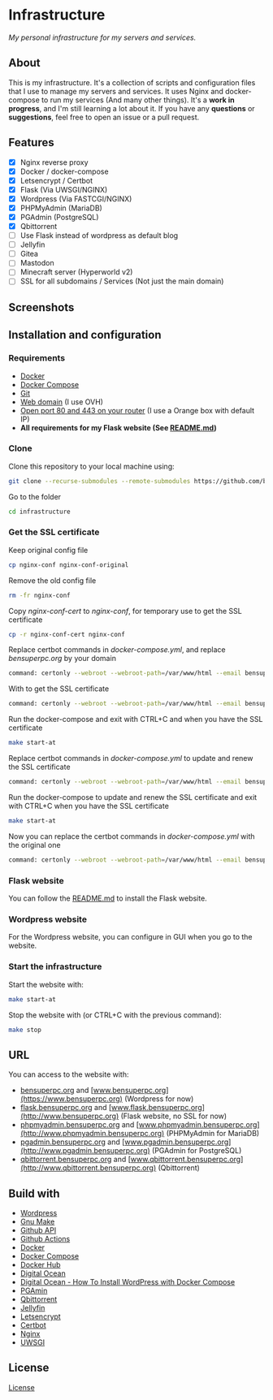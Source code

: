 # Infrastructure

_My personal infrastructure for my servers and services._

## About

This is my infrastructure. It's a collection of scripts and configuration files that I use to manage my servers and services.
It uses Nginx and docker-compose to run my services (And many other things).
It's a **work in progress**, and I'm still learning a lot about it.
If you have any **questions** or **suggestions**, feel free to open an issue or a pull request.

## Features

- [x] Nginx reverse proxy
- [x] Docker / docker-compose
- [x] Letsencrypt / Certbot
- [x] Flask (Via UWSGI/NGINX)
- [x] Wordpress (Via FASTCGI/NGINX)
- [x] PHPMyAdmin (MariaDB)
- [x] PGAdmin (PostgreSQL)
- [x] Qbittorrent
- [ ] Use Flask instead of wordpress as default blog
- [ ] Jellyfin
- [ ] Gitea
- [ ] Mastodon
- [ ] Minecraft server (Hyperworld v2)
- [ ] SSL for all subdomains / Services (Not just the main domain)

## Screenshots

## Installation and configuration

### Requirements

- [Docker](https://docs.docker.com/install/)
- [Docker Compose](https://docs.docker.com/compose/install/)
- [Git](https://git-scm.com/book/en/v2/Getting-Started-Installing-Git)
- [Web domain](https://www.ovh.com/world/domains/) (I use OVH)
- [Open port 80 and 443 on your router](http://192.168.0.1/) (I use a Orange box with default IP)
- **All requirements for my Flask website (See [README.md](bensuperpc_website/README.md))**

### Clone

Clone this repository to your local machine using:

```sh
git clone --recurse-submodules --remote-submodules https://github.com/bensuperpc/infrastructure.git
```

Go to the folder

```sh
cd infrastructure
```

### Get the SSL certificate

Keep original config file

```sh
cp nginx-conf nginx-conf-original
```

Remove the old config file

```sh
rm -fr nginx-conf
```

Copy _nginx-conf-cert_ to _nginx-conf_, for temporary use to get the SSL certificate

```sh
cp -r nginx-conf-cert nginx-conf
```

Replace certbot commands in _docker-compose.yml_, and replace _bensuperpc.org_ by your domain

```sh
command: certonly --webroot --webroot-path=/var/www/html --email bensuperpc@bensuperpc.fr --agree-tos --rsa-key-size 4096 --no-eff-email --verbose --noninteractive --keep-until-expiring --domain www.bensuperpc.org --domain bensuperpc.org
```

With to get the SSL certificate

```sh
command: certonly --webroot --webroot-path=/var/www/html --email bensuperpc@bensuperpc.fr --agree-tos --rsa-key-size 4096 --no-eff-email --verbose --noninteractive --staging --domain www.bensuperpc.org --domain bensuperpc.org
```

Run the docker-compose and exit with CTRL+C and when you have the SSL certificate

```sh
make start-at
```

Replace certbot commands in _docker-compose.yml_ to update and renew the SSL certificate

```sh
command: certonly --webroot --webroot-path=/var/www/html --email bensuperpc@bensuperpc.fr --agree-tos --rsa-key-size 4096 --no-eff-email --verbose --force-renewal --domain www.bensuperpc.org --domain bensuperpc.org
```

Run the docker-compose to update and renew the SSL certificate and exit with CTRL+C when you have the SSL certificate

```sh
make start-at
```

Now you can replace the certbot commands in _docker-compose.yml_ with the original one

```sh
command: certonly --webroot --webroot-path=/var/www/html --email bensuperpc@bensuperpc.fr --agree-tos --rsa-key-size 4096 --no-eff-email --verbose --noninteractive --keep-until-expiring --domain www.bensuperpc.org --domain bensuperpc.org
```

### Flask website

You can follow the [README.md](bensuperpc_website/README.md) to install the Flask website.

### Wordpress website

For the Wordpress website, you can configure in GUI when you go to the website.

### Start the infrastructure

Start the website with:

```sh
make start-at
```

Stop the website with (or CTRL+C with the previous command):

```sh
make stop
```

## URL

You can access to the website with:

- [bensuperpc.org](https://bensuperpc.org) and [www.bensuperpc.org](https://www.bensuperpc.org) (Wordpress for now)
- [flask.bensuperpc.org](http://flask.bensuperpc.org) and [www.flask.bensuperpc.org](http://www.bensuperpc.org) (Flask website, no SSL for now)
- [phpmyadmin.bensuperpc.org](http://phpmyadmin.bensuperpc.org) and [www.phpmyadmin.bensuperpc.org](http://www.phpmyadmin.bensuperpc.org) (PHPMyAdmin for MariaDB)
- [pgadmin.bensuperpc.org](http://pgadmin.bensuperpc.org) and [www.pgadmin.bensuperpc.org](http://www.pgadmin.bensuperpc.org) (PGAdmin for PostgreSQL)
- [qbittorrent.bensuperpc.org](http://qbittorrent.bensuperpc.org) and [www.qbittorrent.bensuperpc.org](http://www.qbittorrent.bensuperpc.org) (Qbittorrent)

## Build with

- [Wordpress](https://wordpress.org/)
- [Gnu Make](https://www.gnu.org/software/make/)
- [Github API](https://docs.github.com/en/rest)
- [Github Actions](https://docs.github.com/en/actions)
- [Docker](https://www.docker.com/)
- [Docker Compose](https://docs.docker.com/compose/)
- [Docker Hub](https://hub.docker.com/)
- [Digital Ocean](https://www.digitalocean.com/)
- [Digital Ocean - How To Install WordPress with Docker Compose](https://www.digitalocean.com/community/tutorials/how-to-install-wordpress-with-docker-compose)
- [PGAmin](https://www.pgadmin.org/)
- [Qbittorrent](https://www.qbittorrent.org/)
- [Jellyfin](https://jellyfin.org/)
- [Letsencrypt](https://letsencrypt.org/)
- [Certbot](https://certbot.eff.org/)
- [Nginx](https://www.nginx.com/)
- [UWSGI](https://uwsgi-docs.readthedocs.io/en/latest/)

## License

[License](LICENSE)
